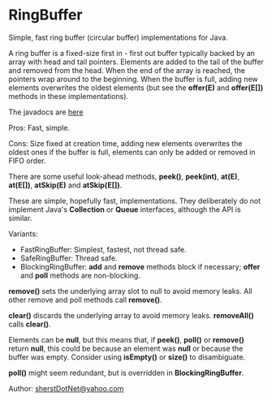 # RingBuffer

Simple, fast ring buffer (circular buffer) implementations for Java.

A ring buffer is a fixed-size first in - first out buffer typically backed by an array with head and tail pointers. Elements are added to the tail of the buffer and removed from the head. When the end of the array is reached, the pointers wrap around to the beginning. When the buffer is full, adding new elements overwrites the oldest elements (but see the **offer(E)** and **offer(E[])** methods in these implementations).

The javadocs are [here]([https://www.sherst.net/javadoc/net/sherst/util/package-summary.html)

Pros: Fast, simple.

Cons: Size fixed at creation time, adding new elements overwrites the oldest ones if the buffer is full, elements can only be added or removed in FIFO order.

There are some useful look-ahead methods, **peek()**, **peek(int)**, **at(E)**, **at(E[])**, **atSkip(E)** and **atSkip(E[])**.

These are simple, hopefully fast, implementations. They deliberately do not implement Java's **Collection** or **Queue** interfaces, although the API is similar.

Variants:

* FastRingBuffer: Simplest, fastest, not thread safe.
* SafeRingBuffer: Thread safe.
* BlockingRingBuffer: **add** and **remove** methods block if necessary; **offer** and **poll** methods are non-blocking. 

**remove()** sets the underlying array slot to null to avoid memory leaks. All other remove and poll methods call **remove()**.

**clear()** discards the underlying array to avoid memory leaks. **removeAll()** calls **clear()**.

Elements can be **null**, but this means that, if **peek()**, **poll()** or **remove()** return **null**, this could be because an element was **null** or because the buffer was empty. Consider using **isEmpty()** or **size()** to disambiguate.

**poll()** might seem redundant, but is overridden in **BlockingRingBuffer**.

Author: sherstDotNet@yahoo.com
